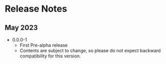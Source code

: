 # Release Notes

## May 2023
* 0.0.0-1
  * First Pre-alpha release
  * Contents are subject to change, so please do not expect backward compatibility for this version.